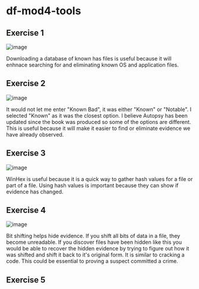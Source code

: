 # df-mod4-tools

## Exercise 1
![image](https://user-images.githubusercontent.com/103229051/230680032-272793af-9eaa-4ae0-8ed2-70bc5f335d4a.png)

Downloading a database of known has files is useful because it will enhnace searching for and eliminating known OS and application files.

## Exercise 2
![image](https://user-images.githubusercontent.com/103229051/230683381-c7cd6bbe-073c-49b0-8d70-0e3de818dea7.png)

It would not let me enter "Known Bad", it was either "Known" or "Notable". I selected "Known" as it was the closest option. I believe Autopsy has been updated since the book was produced so some of the options are different. This is useful because it will make it easier to find or eliminate evidence we have already observed.

## Exercise 3
![image](https://user-images.githubusercontent.com/103229051/230685469-afcb4e8c-9e55-44c7-ab71-9f619cc6cd22.png)

WinHex is useful because it is a quick way to gather hash values for a file or part of a file. Using hash values is important because they can show if evidence has changed.

## Exercise 4
![image](https://user-images.githubusercontent.com/103229051/230686532-ea6a897b-0585-4c11-a0d3-84d6e9292da4.png)

Bit shifting helps hide evidence. If you shift all bits of data in a file, they become unreadable. If you discover files have been hidden like this you would be able to recover the hidden evidence by trying to figure out how it was shifted and shift it back to it's original form. It is similar to cracking a code. This could be essential to proving a suspect committed a crime.

## Exercise 5
